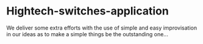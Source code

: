 # Hightech-switches-application
We deliver some extra efforts with the use of simple and easy improvisation in our ideas as to make a simple things be the outstanding one...
